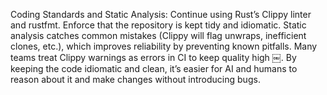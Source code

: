 Coding Standards and Static Analysis: Continue using Rust’s Clippy linter and rustfmt. Enforce that the repository is kept tidy and idiomatic. Static analysis catches common mistakes (Clippy will flag unwraps, inefficient clones, etc.), which improves reliability by preventing known pitfalls. Many teams treat Clippy warnings as errors in CI to keep quality high ￼. By keeping the code idiomatic and clean, it’s easier for AI and humans to reason about it and make changes without introducing bugs.